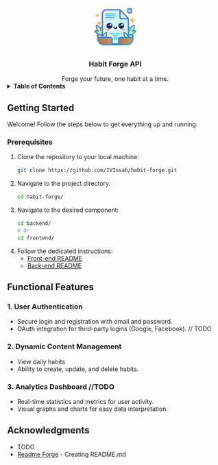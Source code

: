 <div align="center">
  <a href="https://github.com/SenaThenu/readme-forge">
    <img src="https://github.com//SenaThenu/readme-forge/blob/main/src/assets/logo.svg?raw=true" alt="Repo Logo" height="100">
  </a>
</div>

<h3 align="center">Habit Forge API</h3>

<div align="center">Forge your future, one habit at a time.</div>

<details>

<summary><strong>Table of Contents</strong></summary>

- [Getting Started](#getting-started-)
  - [Prerequisites](#prerequisites-)
- [Functional Features](#functional-features-)
  - [1. User Authentication](#1-user-authentication)
  - [2. Real-Time Notifications](#2-real-time-notifications)
  - [3. Dynamic Content Management](#3-dynamic-content-management)
  - [4. Customizable Themes](#4-customizable-themes)
  - [5. Analytics Dashboard](#5-analytics-dashboard)
- [Acknowledgments](#acknowledgments-)

</details>

## Getting Started

Welcome! Follow the steps below to get everything up and running.

### Prerequisites

1. Clone the repository to your local machine:
   ```bash
   git clone https://github.com/IVIosab/habit-forge.git
   ```
2. Navigate to the project directory:
   ```bash
   cd habit-forge/
   ```
3. Navigate to the desired component:
   ```bash
   cd backend/
   # Or
   cd frontend/
   ```
4. Follow the dedicated instructions:
   - [Front-end README]()
   - [Back-end README]()

## Functional Features

### 1. User Authentication

- Secure login and registration with email and password.
- OAuth integration for third-party logins (Google, Facebook). // TODO

### 2. Dynamic Content Management

- View daily habits
- Ability to create, update, and delete habits.

### 3. Analytics Dashboard //TODO

- Real-time statistics and metrics for user activity.
- Visual graphs and charts for easy data interpretation.

## Acknowledgments

- TODO
- [Readme Forge](https://readme-forge.github.io) - Creating README.md
